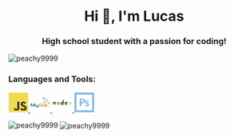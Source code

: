<h1 align="center">Hi 👋, I'm Lucas</h1>
<h3 align="center">High school student with a passion for coding!</h3>

<p align="left"> <img src="https://komarev.com/ghpvc/?username=peachy9999&label=Profile%20views&color=0e75b6&style=flat" alt="peachy9999" /> </p>

<h3 align="left">Languages and Tools:</h3>
<p align="left"> <a href="https://developer.mozilla.org/en-US/docs/Web/JavaScript" target="_blank" rel="noreferrer"> <img src="https://raw.githubusercontent.com/devicons/devicon/master/icons/javascript/javascript-original.svg" alt="javascript" width="40" height="40"/> </a> <a href="https://www.mysql.com/" target="_blank" rel="noreferrer"> <img src="https://raw.githubusercontent.com/devicons/devicon/master/icons/mysql/mysql-original-wordmark.svg" alt="mysql" width="40" height="40"/> </a> <a href="https://nodejs.org" target="_blank" rel="noreferrer"> <img src="https://raw.githubusercontent.com/devicons/devicon/master/icons/nodejs/nodejs-original-wordmark.svg" alt="nodejs" width="40" height="40"/> </a> <a href="https://www.photoshop.com/en" target="_blank" rel="noreferrer"> <img src="https://raw.githubusercontent.com/devicons/devicon/master/icons/photoshop/photoshop-line.svg" alt="photoshop" width="40" height="40"/> </a> </p>

<p><img align="left" src="https://github-readme-stats.vercel.app/api/top-langs?username=peachy9999&show_icons=true&locale=en&layout=compact" alt="peachy9999" /></p>

<p>&nbsp;<img align="center" src="https://github-readme-stats.vercel.app/api?username=peachy9999&show_icons=true&locale=en" alt="peachy9999" /></p>
